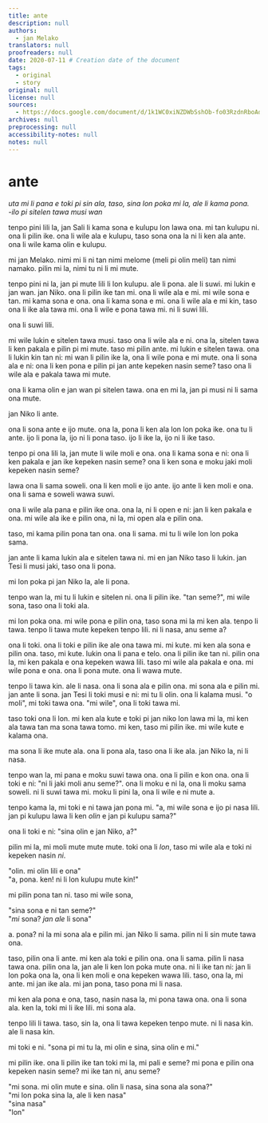 ```yaml
---
title: ante
description: null
authors:
  - jan Melako
translators: null
proofreaders: null
date: 2020-07-11 # Creation date of the document
tags:
  - original
  - story
original: null
license: null
sources:
  - https://docs.google.com/document/d/1k1WC0xiNZDWbSshOb-fo03RzdnRboAdmtbe-lZMjuRQ/edit?tab=t.0
archives: null
preprocessing: null
accessibility-notes: null
notes: null
---
```


# ante

*uta mi li pana e toki pi sin ala, taso, sina lon poka mi la, ale li kama pona.*  \
*-ilo pi sitelen tawa musi wan*

tenpo pini lili la, jan Sali li kama sona e kulupu lon lawa ona. mi tan kulupu ni. ona li pilin ike. ona li wile ala e kulupu, taso sona ona la ni li ken ala ante. ona li wile kama olin e kulupu. 

mi jan Melako. nimi mi li ni tan nimi melome (meli pi olin meli) tan nimi namako. pilin mi la, nimi tu ni li mi mute. 

tenpo pini ni la, jan pi mute lili li lon kulupu. ale li pona. ale li suwi. mi lukin e jan wan. jan Niko. ona li pilin ike tan mi. ona li wile ala e mi. mi wile sona e tan. mi kama sona e ona. ona li kama sona e mi. ona li wile ala e mi kin, taso ona li ike ala tawa mi. ona li wile e pona tawa mi. ni li suwi lili.

ona li suwi lili.

mi wile lukin e sitelen tawa musi. taso ona li wile ala e ni. ona la, sitelen tawa li ken pakala e pilin pi mi mute. taso mi pilin ante. mi lukin e sitelen tawa. ona li lukin kin tan ni: mi wan li pilin ike la, ona li wile pona e mi mute. ona li sona ala e ni: ona li ken pona e pilin pi jan ante kepeken nasin seme? taso ona li wile ala e pakala tawa mi mute.

ona li kama olin e jan wan pi sitelen tawa. ona en mi la, jan pi musi ni li sama ona mute. 

jan Niko li ante.

ona li sona ante e ijo mute. ona la, pona li ken ala lon lon poka ike. ona tu li ante. ijo li pona la, ijo ni li pona taso. ijo li ike la, ijo ni li ike taso.

tenpo pi ona lili la, jan mute li wile moli e ona. ona li kama sona e ni: ona li ken pakala e jan ike kepeken nasin seme? ona li ken sona e moku jaki moli kepeken nasin seme?

lawa ona li sama soweli. ona li ken moli e ijo ante. ijo ante li ken moli e ona. ona li sama e soweli wawa suwi.

ona li wile ala pana e pilin ike ona. ona la, ni li open e ni: jan li ken pakala e ona. mi wile ala ike e pilin ona, ni la, mi open ala e pilin ona.

taso, mi kama pilin pona tan ona. ona li sama. mi tu li wile lon lon poka sama. 

jan ante li kama lukin ala e sitelen tawa ni. mi en jan Niko taso li lukin. jan Tesi li musi jaki, taso ona li pona. 

mi lon poka pi jan Niko la, ale li pona.

tenpo wan la, mi tu li lukin e sitelen ni. ona li pilin ike. "tan seme?", mi wile sona, taso ona li toki ala.

mi lon poka ona. mi wile pona e pilin ona, taso sona mi la mi ken ala. tenpo li tawa. tenpo li tawa mute kepeken tenpo lili. ni li nasa, anu seme a?

ona li toki. ona li toki e pilin ike ale ona tawa mi. mi kute. mi ken ala sona e pilin ona. taso, mi kute. lukin ona li pana e telo. ona li pilin ike tan ni. pilin ona la, mi ken pakala e ona kepeken wawa lili. taso mi wile ala pakala e ona. mi wile pona e ona. ona li pona mute. ona li wawa mute.

tenpo li tawa kin. ale li nasa. ona li sona ala e pilin ona. mi sona ala e pilin mi. jan ante li sona. jan Tesi li toki musi e ni: mi tu li olin. ona li kalama musi. "o moli", mi toki tawa ona. "mi wile", ona li toki tawa mi.

taso toki ona li lon. mi ken ala kute e toki pi jan niko lon lawa mi la, mi ken ala tawa tan ma sona tawa tomo. mi ken, taso mi pilin ike. mi wile kute e kalama ona.

ma sona li ike mute ala. ona li pona ala, taso ona li ike ala. jan Niko la, ni li nasa. 

tenpo wan la, mi pana e moku suwi tawa ona. ona li pilin e kon ona. ona li toki e ni: "ni li jaki moli anu seme?". ona li moku e ni la, ona li moku sama soweli. ni li suwi tawa mi. moku li pini la, ona li wile e ni mute a.

tenpo kama la, mi toki e ni tawa jan pona mi. "a, mi wile sona e ijo pi nasa lili. jan pi kulupu lawa li ken *olin* e jan pi kulupu sama?"

ona li toki e ni: "sina olin e jan Niko, a?"

pilin mi la, mi moli mute mute mute. toki ona li *lon*, taso mi wile ala e toki ni kepeken nasin *ni*.

"olin. mi olin lili e ona"  \
"a, pona. ken! ni li lon kulupu mute kin!"

mi pilin pona tan ni. taso mi wile sona,

"sina sona e ni tan seme?"  \
"*mi* sona? *jan ale* li sona"

a. pona? ni la mi sona ala e pilin mi. jan Niko li sama. pilin ni li sin mute tawa ona. 

taso, pilin ona li ante. mi ken ala toki e pilin ona. ona li sama. pilin li nasa tawa ona. pilin ona la, jan ale li ken lon poka mute ona. ni li ike tan ni: jan li lon poka ona la, ona li ken moli e ona kepeken wawa lili. taso, ona la, mi ante. mi jan ike ala. mi jan pona, taso pona mi li nasa.

mi ken ala pona e ona, taso, nasin nasa la, mi pona tawa ona. ona li sona ala. ken la, toki mi li ike lili. mi sona ala.

tenpo lili li tawa. taso, sin la, ona li tawa kepeken tenpo mute. ni li nasa kin. ale li nasa kin.

mi toki e ni. "sona pi mi tu la, mi olin e sina, sina olin e mi."

mi pilin ike. ona li pilin ike tan toki mi la, mi pali e seme? mi pona e pilin ona kepeken nasin seme? mi ike tan ni, anu seme?

"mi sona. mi olin mute e sina. olin li nasa, sina sona ala sona?"  \
"mi lon poka sina la, ale li ken nasa"  \
"sina nasa"  \
"lon"
